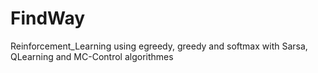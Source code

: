 # FindWay
Reinforcement_Learning using egreedy, greedy and softmax with Sarsa, QLearning  and MC-Control algorithmes
